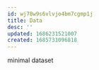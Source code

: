 ```yaml
---
id: wj78w9s6vlvjo4bm7cgmp1j
title: Data
desc: ''
updated: 1686231521007
created: 1685731096818
---
```


minimal dataset
